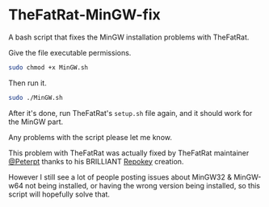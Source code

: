 # TheFatRat-MinGW-fix
A bash script that fixes the MinGW installation problems with TheFatRat.

Give the file executable permissions.
```zsh
sudo chmod +x MinGW.sh
```
Then run it.
```zsh
sudo ./MinGW.sh
```
After it's done, run TheFatRat's `setup.sh` file again, and it should work for the MinGW part.

Any problems with the script please let me know.

This problem with TheFatRat was actually fixed by TheFatRat maintainer [@Peterpt](https://GitHub.com/Peterpt) thanks to his BRILLIANT [Repokey](https://GitHub.com/Peterpt/Repokey) creation.

However I still see a lot of people posting issues about MinGW32 & MinGW-w64 not being installed, or having the wrong version being installed,
so this script will hopefully solve that.
